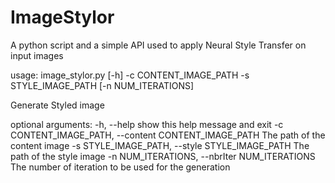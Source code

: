 # ImageStylor
A python script and a simple API used to apply Neural Style Transfer on input images

usage: image_stylor.py [-h] -c CONTENT_IMAGE_PATH -s STYLE_IMAGE_PATH
                       [-n NUM_ITERATIONS]

Generate Styled image

optional arguments:
  -h, --help            show this help message and exit
  -c CONTENT_IMAGE_PATH, --content CONTENT_IMAGE_PATH
                        The path of the content image
  -s STYLE_IMAGE_PATH, --style STYLE_IMAGE_PATH
                        The path of the style image
  -n NUM_ITERATIONS, --nbrIter NUM_ITERATIONS
                        The number of iteration to be used for the generation
